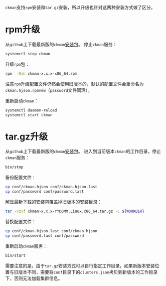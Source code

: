 `ckman`支持`rpm`安装和`tar.gz`安装，所以升级也针对这两种安装方式做了区分。

# rpm升级
从`github`上下载最新版的`ckman`[安装包](https://github.com/housepower/ckman/releases)。
停止`ckman`服务：
```bash
systemctl stop ckman
```
升级`rpm`包：
```bash
rpm  -Uvh ckman-x.x.x-x86_64.rpm
```
注意`rpm`升级配置文件仍然会使用旧版本的，默认的配置文件会重命名为`ckman.hjson.rpmnew`（`password`文件同理）。

重新启动`ckman`：
```bash
systemctl daemon-reload
systemctl start ckman
```
# tar.gz升级
从`github`上下载最新版的`ckman`[安装包](https://github.com/housepower/ckman/releases)。
进入到当前版本`ckman`的工作目录，停止`ckman`服务：
```bash
bin/stop
```
备份配置文件：
```bash
cp conf/ckman.hjson conf/ckman.hjson.last
cp conf/password conf/password.last
```
解压最新下载的安装包覆盖掉旧版本的安装目录：
```bash
tar -xzvf ckman-x.x.x-YYDDMM.Linux.x86_64.tar.gz -C ${WORKDIR}
```
替换配置文件：
```bash
cp conf/ckman.hjson.last conf/ckman.hjson
cp conf/password.last conf/password
```
重新启动`ckman`服务：
```bash
bin/start
```
需要注意的是，由于`tar.gz`安装方式可以自行指定工作目录，如果新版本安装位置与旧版本不同，需要将`conf`目录下的`clusters.json`拷贝到新版本的工作目录下，否则无法加载集群信息。